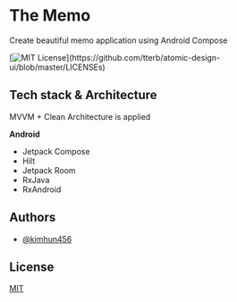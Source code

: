
# The Memo

Create beautiful memo application using Android Compose

[![MIT License](https://img.shields.io/apm/l/atomic-design-ui.svg?)](https://github.com/tterb/atomic-design-ui/blob/master/LICENSEs)




## Tech stack & Architecture

MVVM + Clean Architecture is applied

**Android** 

* Jetpack Compose
* Hilt
* Jetpack Room
* RxJava
* RxAndroid
  
## Authors

- [@kimhun456](https://www.github.com/kimhun456)

  
## License

[MIT](https://choosealicense.com/licenses/mit/)

  
